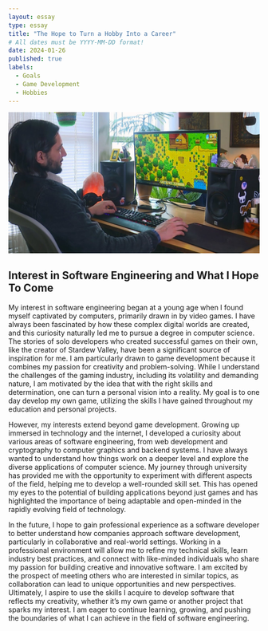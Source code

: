 ```yaml
---
layout: essay
type: essay
title: "The Hope to Turn a Hobby Into a Career"
# All dates must be YYYY-MM-DD format!
date: 2024-01-26
published: true
labels:
  - Goals
  - Game Development
  - Hobbies
---
```


<img class="img-fluid" src="../img/xo2iBtCxoHCUyuhiKRYLFf.jpg">

## Interest in Software Engineering and What I Hope To Come

My interest in software engineering began at a young age when I found myself captivated by computers, primarily drawn in by video games. I have always been fascinated by how these complex digital worlds are created, and this curiosity naturally led me to pursue a degree in computer science. The stories of solo developers who created successful games on their own, like the creator of Stardew Valley, have been a significant source of inspiration for me. I am particularly drawn to game development because it combines my passion for creativity and problem-solving. While I understand the challenges of the gaming industry, including its volatility and demanding nature, I am motivated by the idea that with the right skills and determination, one can turn a personal vision into a reality. My goal is to one day develop my own game, utilizing the skills I have gained throughout my education and personal projects.

However, my interests extend beyond game development. Growing up immersed in technology and the internet, I developed a curiosity about various areas of software engineering, from web development and cryptography to computer graphics and backend systems. I have always wanted to understand how things work on a deeper level and explore the diverse applications of computer science. My journey through university has provided me with the opportunity to experiment with different aspects of the field, helping me to develop a well-rounded skill set. This has opened my eyes to the potential of building applications beyond just games and has highlighted the importance of being adaptable and open-minded in the rapidly evolving field of technology. 

In the future, I hope to gain professional experience as a software developer to better understand how companies approach software development, particularly in collaborative and real-world settings. Working in a professional environment will allow me to refine my technical skills, learn industry best practices, and connect with like-minded individuals who share my passion for building creative and innovative software. I am excited by the prospect of meeting others who are interested in similar topics, as collaboration can lead to unique opportunities and new perspectives. Ultimately, I aspire to use the skills I acquire to develop software that reflects my creativity, whether it’s my own game or another project that sparks my interest. I am eager to continue learning, growing, and pushing the boundaries of what I can achieve in the field of software engineering.

